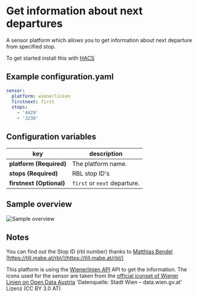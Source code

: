 # Get information about next departures

A sensor platform which allows you to get information about next departure from specified stop.


To get started install this with [HACS](https://hacs.xyz/)

## Example configuration.yaml

```yaml
sensor:
  platform: wienerlinien
  firstnext: first
  stops:
    - '4429'
    - '3230'
```

## Configuration variables

| key                      | description                  |
| ------------------------ | ---------------------------- |
| **platform (Required)**  | The platform name.           |
| **stops (Required)**     | RBL stop ID's                |
| **firstnext (Optional)** | `first` or `next` departure. |

## Sample overview

![Sample overview](overview.png)

## Notes

You can find out the Stop ID (rbl number) thanks to [Matthias Bendel](https://github.com/mabe-at) [https://till.mabe.at/rbl/](https://till.mabe.at/rbl/)


This platform is using the [Wienerlinien API](http://www.wienerlinien.at) API to get the information.
The icons used for the sensor are taken from the [official iconset of Wiener Linien on Open Data Austria](https://www.data.gv.at/katalog/dataset/fd3b5bee-bef4-4acd-8ea8-fc9d24aa024f)
'Datenquelle: Stadt Wien – data.wien.gv.at'
Lizenz (CC BY 3.0 AT)

